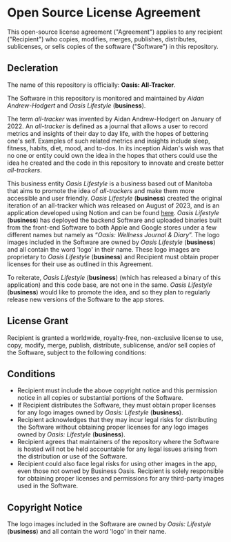 # Open Source License Agreement
This open-source license agreement ("Agreement") applies to any recipient ("Recipient") who copies, modifies, merges, publishes, distributes, sublicenses, or sells copies of the software ("Software") in this repository.

## Decleration
The name of this repository is officially: **Oasis: All-Tracker**.

The Software in this repository is monitored and maintained by *Aidan Andrew-Hodgert* and *Oasis Lifestyle* (**business**).

The term *all-tracker* was invented by Aidan Andrew-Hodgert on January of 2022. An *all-tracker* is defined as a journal that allows a user to record metrics and insights of their day to day life, with the hopes of bettering one's self. Examples of such related metrics and insights include sleep, fitness, habits, diet, mood, and to-dos. In its inception Aidan's wish was that no one or entity could own the idea in the hopes that others could use the idea he created and the code in this repository to innovate and create better *all-trackers*.

This business entity *Oasis Lifestyle* is a business based out of Manitoba that aims to promote the idea of *all-trackers* and make them more accessible and user friendly. *Oasis Lifestyle* (**business**) created the original iteration of an all-tracker which was released on August of 2023, and is an application developed using Notion and can be found [here](https://possible-sled-8e4.notion.site/Oasis-Wellness-Journal-Diary-cfa238e67485440ca3556921f4029dc1).
*Oasis Lifestyle* (**business**) has deployed the backend Software and uploaded binaries built from the front-end Software to both Apple and Google stores under a few different names but namely as “*Oasis: Wellness Journal & Diary*”. The logo images included in the Software are owned by *Oasis Lifestyle* (**business**) and all contain the word 'logo' in their name. These logo images are proprietary to *Oasis Lifestyle* (**business**) and Recipient must obtain proper licenses for their use as outlined in this Agreement.

To reiterate, *Oasis Lifestyle* (**business**) (which has released a binary of this application) and this code base, are not one in the same. *Oasis Lifestyle* (**business**) would like to promote the idea, and so they plan to regularly release new versions of the Software to the app stores.

## License Grant
Recipient is granted a worldwide, royalty-free, non-exclusive license to use, copy, modify, merge, publish, distribute, sublicense, and/or sell copies of the Software, subject to the following conditions:

## Conditions
- Recipient must include the above copyright notice and this permission notice in all copies or substantial portions of the Software.
- If Recipient distributes the Software, they must obtain proper licenses for any logo images owned by *Oasis: Lifestyle* (**business**).
- Recipient acknowledges that they may incur legal risks for distributing the Software without obtaining proper licenses for any logo images owned by *Oasis: Lifestyle* (**business**).
- Recipient agrees that maintainers of the repository where the Software is hosted will not be held accountable for any legal issues arising from the distribution or use of the Software.
- Recipient could also face legal risks for using other images in the app, even those not owned by Business Oasis. Recipient is solely responsible for obtaining proper licenses and permissions for any third-party images used in the Software.

## Copyright Notice
The logo images included in the Software are owned by *Oasis: Lifestyle* (**business**) and all contain the word 'logo' in their name.


